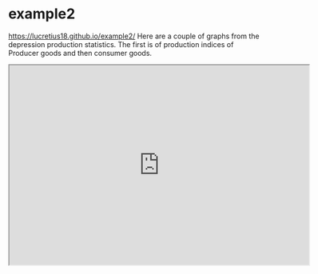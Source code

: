 # example2
https://lucretius18.github.io/example2/
Here are a couple of graphs from the depression production statistics. The first is of production indices of Producer goods and then consumer goods. 
<iframe src="https://docs.google.com/spreadsheets/d/e/2PACX-1vSZhQ87qVl-gxcescFJZ-jiKmse1PXtbhe6TxXrXj3KnG4gpeuJC6fe43vNsgLyZBIqSYsTkz4zHJgY/pubchart?oid=1634783592&format=interactive" width="600px" height= "400px"></iframe> 
